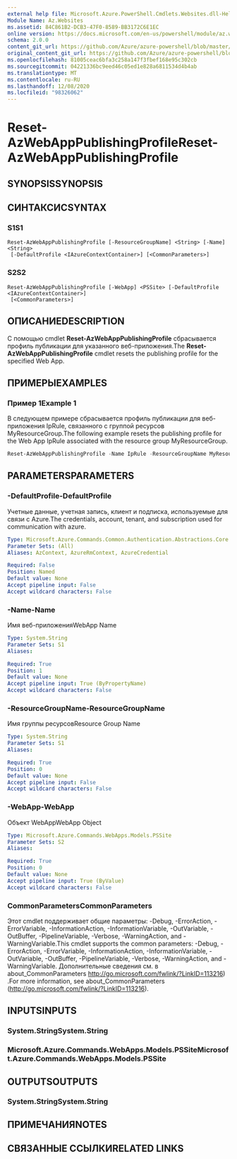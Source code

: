 ```yaml
---
external help file: Microsoft.Azure.PowerShell.Cmdlets.Websites.dll-Help.xml
Module Name: Az.Websites
ms.assetid: 84C861B2-DCB3-47F0-8589-BB3172C6E1EC
online version: https://docs.microsoft.com/en-us/powershell/module/az.websites/reset-azwebapppublishingprofile
schema: 2.0.0
content_git_url: https://github.com/Azure/azure-powershell/blob/master/src/Websites/Websites/help/Reset-AzWebAppPublishingProfile.md
original_content_git_url: https://github.com/Azure/azure-powershell/blob/master/src/Websites/Websites/help/Reset-AzWebAppPublishingProfile.md
ms.openlocfilehash: 81005ceac6bfa3c258a147f3fbef168e95c302cb
ms.sourcegitcommit: 04221336bc9eed46c05ed1e828a6811534d4b4ab
ms.translationtype: MT
ms.contentlocale: ru-RU
ms.lasthandoff: 12/08/2020
ms.locfileid: "98326062"
---
```

# <span data-ttu-id="1c66f-101">Reset-AzWebAppPublishingProfile</span><span class="sxs-lookup"><span data-stu-id="1c66f-101">Reset-AzWebAppPublishingProfile</span></span>

## <span data-ttu-id="1c66f-102">SYNOPSIS</span><span class="sxs-lookup"><span data-stu-id="1c66f-102">SYNOPSIS</span></span>

## <span data-ttu-id="1c66f-103">СИНТАКСИС</span><span class="sxs-lookup"><span data-stu-id="1c66f-103">SYNTAX</span></span>

### <span data-ttu-id="1c66f-104">S1</span><span class="sxs-lookup"><span data-stu-id="1c66f-104">S1</span></span>
```
Reset-AzWebAppPublishingProfile [-ResourceGroupName] <String> [-Name] <String>
 [-DefaultProfile <IAzureContextContainer>] [<CommonParameters>]
```

### <span data-ttu-id="1c66f-105">S2</span><span class="sxs-lookup"><span data-stu-id="1c66f-105">S2</span></span>
```
Reset-AzWebAppPublishingProfile [-WebApp] <PSSite> [-DefaultProfile <IAzureContextContainer>]
 [<CommonParameters>]
```

## <span data-ttu-id="1c66f-106">ОПИСАНИЕ</span><span class="sxs-lookup"><span data-stu-id="1c66f-106">DESCRIPTION</span></span>
<span data-ttu-id="1c66f-107">С помощью cmdlet **Reset-AzWebAppPublishingProfile** сбрасывается профиль публикации для указанного веб-приложения.</span><span class="sxs-lookup"><span data-stu-id="1c66f-107">The **Reset-AzWebAppPublishingProfile** cmdlet resets the publishing profile for the specified Web App.</span></span>

## <span data-ttu-id="1c66f-108">ПРИМЕРЫ</span><span class="sxs-lookup"><span data-stu-id="1c66f-108">EXAMPLES</span></span>

### <span data-ttu-id="1c66f-109">Пример 1</span><span class="sxs-lookup"><span data-stu-id="1c66f-109">Example 1</span></span>

<span data-ttu-id="1c66f-110">В следующем примере сбрасывается профиль публикации для веб-приложения IpRule, связанного с группой ресурсов MyResourceGroup.</span><span class="sxs-lookup"><span data-stu-id="1c66f-110">The following example resets the publishing profile for the Web App IpRule associated with the resource group MyResourceGroup.</span></span>

```powershell <!-- Aladdin Generated Example --> 
Reset-AzWebAppPublishingProfile -Name IpRule -ResourceGroupName MyResourceGroup
```

## <span data-ttu-id="1c66f-111">PARAMETERS</span><span class="sxs-lookup"><span data-stu-id="1c66f-111">PARAMETERS</span></span>

### <span data-ttu-id="1c66f-112">-DefaultProfile</span><span class="sxs-lookup"><span data-stu-id="1c66f-112">-DefaultProfile</span></span>
<span data-ttu-id="1c66f-113">Учетные данные, учетная запись, клиент и подписка, используемые для связи с Azure.</span><span class="sxs-lookup"><span data-stu-id="1c66f-113">The credentials, account, tenant, and subscription used for communication with azure.</span></span>

```yaml
Type: Microsoft.Azure.Commands.Common.Authentication.Abstractions.Core.IAzureContextContainer
Parameter Sets: (All)
Aliases: AzContext, AzureRmContext, AzureCredential

Required: False
Position: Named
Default value: None
Accept pipeline input: False
Accept wildcard characters: False
```

### <span data-ttu-id="1c66f-114">-Name</span><span class="sxs-lookup"><span data-stu-id="1c66f-114">-Name</span></span>
<span data-ttu-id="1c66f-115">Имя веб-приложения</span><span class="sxs-lookup"><span data-stu-id="1c66f-115">WebApp Name</span></span>

```yaml
Type: System.String
Parameter Sets: S1
Aliases:

Required: True
Position: 1
Default value: None
Accept pipeline input: True (ByPropertyName)
Accept wildcard characters: False
```

### <span data-ttu-id="1c66f-116">-ResourceGroupName</span><span class="sxs-lookup"><span data-stu-id="1c66f-116">-ResourceGroupName</span></span>
<span data-ttu-id="1c66f-117">Имя группы ресурсов</span><span class="sxs-lookup"><span data-stu-id="1c66f-117">Resource Group Name</span></span>

```yaml
Type: System.String
Parameter Sets: S1
Aliases:

Required: True
Position: 0
Default value: None
Accept pipeline input: False
Accept wildcard characters: False
```

### <span data-ttu-id="1c66f-118">-WebApp</span><span class="sxs-lookup"><span data-stu-id="1c66f-118">-WebApp</span></span>
<span data-ttu-id="1c66f-119">Объект WebApp</span><span class="sxs-lookup"><span data-stu-id="1c66f-119">WebApp Object</span></span>

```yaml
Type: Microsoft.Azure.Commands.WebApps.Models.PSSite
Parameter Sets: S2
Aliases:

Required: True
Position: 0
Default value: None
Accept pipeline input: True (ByValue)
Accept wildcard characters: False
```

### <span data-ttu-id="1c66f-120">CommonParameters</span><span class="sxs-lookup"><span data-stu-id="1c66f-120">CommonParameters</span></span>
<span data-ttu-id="1c66f-121">Этот cmdlet поддерживает общие параметры: -Debug, -ErrorAction, -ErrorVariable, -InformationAction, -InformationVariable, -OutVariable, -OutBuffer, -PipelineVariable, -Verbose, -WarningAction, and -WarningVariable.</span><span class="sxs-lookup"><span data-stu-id="1c66f-121">This cmdlet supports the common parameters: -Debug, -ErrorAction, -ErrorVariable, -InformationAction, -InformationVariable, -OutVariable, -OutBuffer, -PipelineVariable, -Verbose, -WarningAction, and -WarningVariable.</span></span> <span data-ttu-id="1c66f-122">Дополнительные сведения см. в about_CommonParameters http://go.microsoft.com/fwlink/?LinkID=113216) .</span><span class="sxs-lookup"><span data-stu-id="1c66f-122">For more information, see about_CommonParameters (http://go.microsoft.com/fwlink/?LinkID=113216).</span></span>

## <span data-ttu-id="1c66f-123">INPUTS</span><span class="sxs-lookup"><span data-stu-id="1c66f-123">INPUTS</span></span>

### <span data-ttu-id="1c66f-124">System.String</span><span class="sxs-lookup"><span data-stu-id="1c66f-124">System.String</span></span>

### <span data-ttu-id="1c66f-125">Microsoft.Azure.Commands.WebApps.Models.PSSite</span><span class="sxs-lookup"><span data-stu-id="1c66f-125">Microsoft.Azure.Commands.WebApps.Models.PSSite</span></span>

## <span data-ttu-id="1c66f-126">OUTPUTS</span><span class="sxs-lookup"><span data-stu-id="1c66f-126">OUTPUTS</span></span>

### <span data-ttu-id="1c66f-127">System.String</span><span class="sxs-lookup"><span data-stu-id="1c66f-127">System.String</span></span>

## <span data-ttu-id="1c66f-128">ПРИМЕЧАНИЯ</span><span class="sxs-lookup"><span data-stu-id="1c66f-128">NOTES</span></span>

## <span data-ttu-id="1c66f-129">СВЯЗАННЫЕ ССЫЛКИ</span><span class="sxs-lookup"><span data-stu-id="1c66f-129">RELATED LINKS</span></span>
